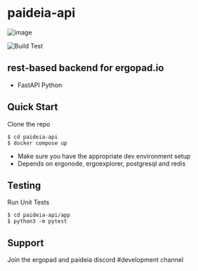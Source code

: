 # paideia-api

![image](https://user-images.githubusercontent.com/42897033/179449545-a06b1046-45d6-488d-9ed5-e55172a9311a.png)

![Build Test](https://github.com/ergo-pad/paideia-api/actions/workflows/build_test.yml/badge.svg?branch=dev)

## rest-based backend for ergopad.io
- FastAPI Python


## Quick Start
Clone the repo
```
$ cd paideia-api
$ docker compose up
```

- Make sure you have the appropriate dev environment setup
- Depends on ergonode, ergoexplorer, postgresql and redis


## Testing
Run Unit Tests
```
$ cd paideia-api/app
$ python3 -m pytest
```

## Support
Join the ergopad and paideia discord #development channel
